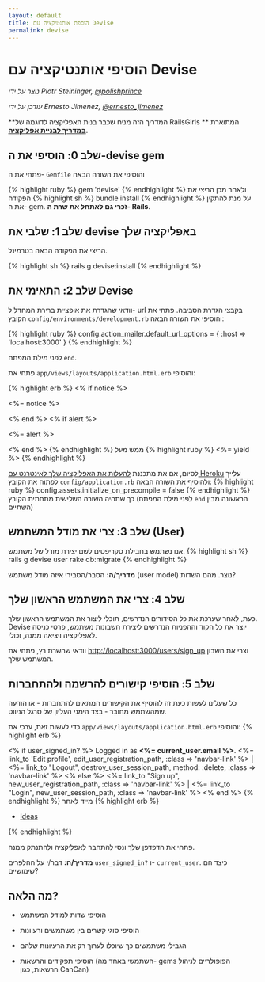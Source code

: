 ```yaml
---
layout: default
title: הוספת אותנטיקציה עם Devise
permalink: devise
---
```


# הוסיפי אותנטיקציה עם Devise

*נוצר על ידי Piotr Steininger, [@polishprince](https://twitter.com/polishprince)*

*עודכן על ידי Ernesto Jimenez, [@ernesto_jimenez](https://twitter.com/ernesto_jimenez)*

**המדריך הזה מניח שכבר בנית האפליקציה לדוגמה של RailsGirls המתוארת ** [**במדריך לבניית אפליקציה**](/app).


## שלב 0: הוסיפי את ה-devise gem

פתחי את ה- `Gemfile` והוסיפי את השורה הבאה

{% highlight ruby %}
gem 'devise'
{% endhighlight %}
ולאחר מכן הריצי את הפקודה
{% highlight sh %}
bundle install
{% endhighlight %}
על מנת להתקין את ה- gem. **זכרי גם לאתחל את שרת ה- Rails**.

## שלב 1: שלבי את devise באפליקציה שלך

הריצי את הפקודה הבאה בטרמינל.

{% highlight sh %}
rails g devise:install
{% endhighlight %}


## שלב 2: התאימי את Devise

וודאי שהגדרת את אופציית ברירת המחדל ל- url בקבצי הגדרת הסביבה. פתחי את הקובץ `config/environments/development.rb` והוסיפי את השורה הבאה:

{% highlight ruby %}
   config.action_mailer.default_url_options = { :host => 'localhost:3000' }
{% endhighlight %}

לפני מילת המפתח `end`.

פתחי את `app/views/layouts/application.html.erb` והוסיפי:

{% highlight erb %}
<% if notice %>
  <p class="alert alert-notice"><%= notice %></p>
<% end %>
<% if alert %>
  <p class="alert alert-error"><%= alert %></p>
<% end %>
{% endhighlight %}
ממש מעל
{% highlight ruby %}
   <%= yield %>
{% endhighlight %}

לסיום, אם את מתכננת [להעלות את האפליקציה שלך לאינטרנט עם Heroku](/heroku) עלייך לפתוח את הקובץ `config/application.rb` ולהוסיף את השורה הבאה:
{% highlight ruby %}
  config.assets.initialize_on_precompile = false
{% endhighlight %}
כך שתהיה השורה השלישית מתחתית הקובץ (לפני מילת המפתח `end` הראשונה מבין השתיים)

## שלב 3: צרי את מודל המשתמש (User)

אנו נשתמש בחבילת סקריפטים לשם יצירת מודל של משתמש.
{% highlight sh %}
   rails g devise user
   rake db:migrate
{% endhighlight %}

**מדריך/ה:** הסבר/הסבירי איזה מודל משתמש (user model) נוצר. מהם השדות?

## שלב 4: צרי את המשתמש הראשון שלך

כעת, לאחר שערכת את כל הסידורים הנדרשים, תוכלי ליצור את המשתמש הראשון שלך. Devise יוצר את כל הקוד וההפניות הנדרשים ליצירת חשבונות משתמש, פרטי כניסה לאפליקציה ויציאה ממנה, וכולי.

וודאי שהשרת רץ, פתחי את [http://localhost:3000/users/sign_up](http://localhost:3000/users/sign_up) וצרי את חשבון המשתמש שלך.

## שלב 5: הוסיפי קישורים להרשמה ולהתחברות

כל שעלינו לעשות כעת זה להוסיף את הקישורים המתאים להתחברות - או הודעה שמהשתמש מחובר - בצד הימני העליון של סרגל הניווט.

כדי לעשות זאת, ערכי את `app/views/layouts/application.html.erb` והוסיפי:
{% highlight erb %}
<p class="navbar-text pull-right">
<% if user_signed_in? %>
  Logged in as <strong><%= current_user.email %></strong>.
  <%= link_to 'Edit profile', edit_user_registration_path, :class => 'navbar-link' %> |
  <%= link_to "Logout", destroy_user_session_path, method: :delete, :class => 'navbar-link'  %>
<% else %>
  <%= link_to "Sign up", new_user_registration_path, :class => 'navbar-link'  %> |
  <%= link_to "Login", new_user_session_path, :class => 'navbar-link'  %>
<% end %>
{% endhighlight %}
מייד לאחר
{% highlight erb %}
<ul class="nav">
  <li class="active"><a href="/ideas">Ideas</a></li>
</ul>
{% endhighlight %}


פתחי את הדפדפן שלך ונסי להתחבר לאפליקציה ולהתנתק ממנה.

**מדריך/ה:** דבר/י על ההלפרים `user_signed_in?` ו- `current_user`. כיצד הם שימושיים?

## מה הלאה?

* הוסיפי שדות למודל המשתמש

* הוסיפי סוגי קשרים בין משתמשים ורעיונות

* הגבילי משתמשים כך שיוכלו לערוך רק את הרעיונות שלהם

* הוסיפי תפקידים והרשאות (השתמשי באחד מה- gems הפופולריים לניהול הרשאות, כגון CanCan)


